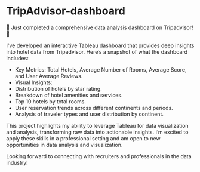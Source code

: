 # TripAdvisor-dashboard
🚀 Just completed a comprehensive data analysis dashboard on Tripadvisor! 🏨

I've developed an interactive Tableau dashboard that provides deep insights into hotel data from Tripadvisor. Here’s a snapshot of what the dashboard includes:

- Key Metrics: Total Hotels, Average Number of Rooms, Average Score, and User Average Reviews.
- Visual Insights:
 - Distribution of hotels by star rating.
 - Breakdown of hotel amenities and services.
 - Top 10 hotels by total rooms.
 - User reservation trends across different continents and periods.
 - Analysis of traveler types and user distribution by continent.

This project highlights my ability to leverage Tableau for data visualization and analysis, transforming raw data into actionable insights. I’m excited to apply these skills in a professional setting and am open to new opportunities in data analysis and visualization.

Looking forward to connecting with recruiters and professionals in the data industry!
